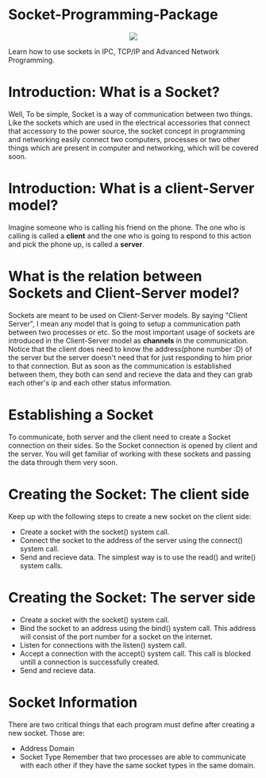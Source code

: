 # Socket-Programming-Package

<p align="center">
  <img src="http://uupload.ir/files/whf6_3-electric-logo-design.jpg">
</p>

Learn how to use sockets in IPC, TCP/IP and Advanced Network Programming.

# Introduction: What is a Socket?	
Well, To be simple, Socket is a way of communication between two things. Like the sockets which are used in the electrical accessories that connect that accessory to the power source, the socket concept in programming and networking easily connect two computers, processes or two other things which are present in computer and networking, which will be covered soon.

# Introduction: What is a client-Server model?
Imagine someone who is calling his friend on the phone. The one who is calling is called a **client** and the one who is going to respond to this action and pick the phone up, is called a **server**.

# What is the relation between Sockets and Client-Server model?
Sockets are meant to be used on Client-Server models. By saying "Client Server", I mean any model that is going to setup a communication path between two processes or etc. 
So the most important usage of sockets are introduced in the Client-Server model as **channels** in the communication.
Notice that the client does need to know the address(phone number :D) of the server but the server doesn't need that for just responding to him prior to that connection. But as soon as the communication is established between them, they both can send and recieve the data and they can grab each other's ip and each other status information.

# Establishing a Socket
To communicate, both server and the client need to create a Socket connection on their sides. So the Socket connection is opened by client and the server. You will get familiar of working with these sockets and passing the data through them very soon.

# Creating the Socket: The client side
Keep up with the following steps to create a new socket on the client side:
* Create a socket with the socket() system call.
* Connect the socket to the address of the server using the connect() system call.
* Send and recieve data. The simplest way is to use the read() and write() system calls.

# Creating the Socket: The server side
* Create a socket with the socket() system call.
* Bind the socket to an address using the bind() system call. This address will consist of the port number for a socket on the internet.
* Listen for connections with the listen() system call.
* Accept a connection with the accept() system call. This call is blocked untill a connection is successfully created.
* Send and recieve data.

# Socket Information
There are two critical things that each program must define after creating a new socket. Those are:
* Address Domain
* Socket Type
Remember that two processes are able to communicate with each other if they have the same socket types in the same domain.

